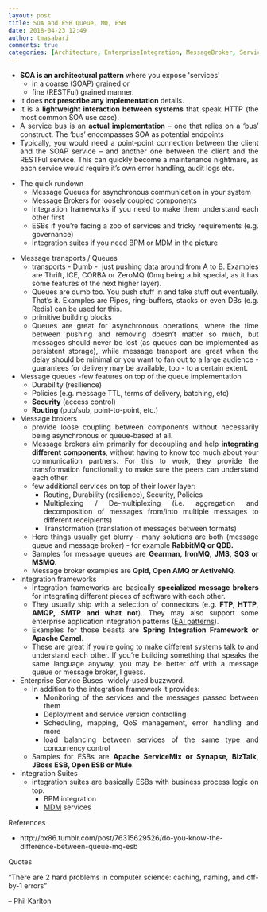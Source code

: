 ```yaml
---
layout: post
title: SOA and ESB Queue, MQ, ESB
date: 2018-04-23 12:49
author: tmasabari
comments: true
categories: [Architecture, EnterpriseIntegration, MessageBroker, ServiceBus]
---
```

<ul style="text-align: justify;">
 	<li><strong>SOA is an architectural pattern</strong> where you expose 'services'
<ul>
 	<li>in a coarse (SOAP) grained or</li>
 	<li>fine (RESTFul) grained manner.</li>
</ul>
</li>
 	<li>It does <strong>not prescribe any implementation</strong> details.</li>
 	<li>It is a <strong>lightweight interaction between systems</strong> that speak HTTP (the most common SOA use case).</li>
 	<li>A service bus is an <strong>actual implementation</strong> – one that relies on a ‘bus’ construct. The ‘bus’ encompasses SOA as potential endpoints</li>
 	<li>Typically, you would need a point-point connection between the client and the SOAP service – and another one between the client and the RESTFul service. This can quickly become a maintenance nightmare, as each service would require it’s own error handling, audit logs etc.</li>
</ul>
<ul style="text-align: justify;">
 	<li>The quick rundown
<ul>
 	<li>Message Queues for asynchronous communication in your system</li>
 	<li>Message Brokers for loosely coupled components</li>
 	<li>Integration frameworks if you need to make them understand each other first</li>
 	<li>ESBs if you’re facing a zoo of services and tricky requirements (e.g. governance)</li>
 	<li>Integration suites if you need BPM or MDM in the picture</li>
</ul>
</li>
</ul>
<ul style="text-align: justify;">
 	<li>Message transports / Queues
<ul>
 	<li>transports - Dumb -  just pushing data around from A to B. Examples are Thrift, ICE, CORBA or ZeroMQ (0mq being a bit special, as it has some features of the next higher layer).</li>
 	<li>Queues are dumb too. You push stuff in and take stuff out eventually. That’s it. Examples are Pipes, ring-buffers, stacks or even DBs (e.g. Redis) can be used for this.</li>
 	<li>primitive building blocks</li>
 	<li>Queues are great for asynchronous operations, where the time between pushing and removing doesn’t matter so much, but messages should never be lost (as queues can be implemented as persistent storage), while message transport are great when the delay should be minimal or you want to fan out to a large audience - guarantees for delivery may be available, too - to a certain extent.</li>
</ul>
</li>
 	<li>Message queues -few features on top of the queue implementation
<ul>
 	<li>Durability (resilience)</li>
 	<li>Policies (e.g. message TTL, terms of delivery, batching, etc)</li>
 	<li><strong>Security</strong> (access control)</li>
 	<li><strong>Routing</strong> (pub/sub, point-to-point, etc.)</li>
</ul>
</li>
 	<li>Message brokers
<ul>
 	<li>provide loose coupling between components without necessarily being asynchronous or queue-based at all.</li>
 	<li>Message brokers aim primarily for decoupling and help <strong>integrating different components</strong>, without having to know too much about your communication partners. For this to work, they provide the transformation functionality to make sure the peers can understand each other.</li>
 	<li>few additional services on top of their lower layer:
<ul>
 	<li>Routing, Durability (resilience), Security, Policies</li>
 	<li>Multiplexing / De-multiplexing (i.e. aggregation and decomposition of messages from/into multiple messages to different receipients)</li>
 	<li>Transformation (translation of messages between formats)</li>
</ul>
</li>
 	<li>Here things usually get blurry - many solutions are both (message queue and message broker) - for example <strong>RabbitMQ or QDB.</strong></li>
 	<li>Samples for message queues are <strong>Gearman, IronMQ, JMS, SQS or MSMQ.</strong></li>
 	<li>Message broker examples are <strong><strong>Qpid, Open AMQ or ActiveMQ.</strong></strong></li>
</ul>
</li>
 	<li>Integration frameworks
<ul>
 	<li>Integration frameworks are basically <strong>specialized message brokers</strong> for integrating different pieces of software with each other.</li>
 	<li>They usually ship with a selection of connectors (e.g. <strong>FTP, HTTP, AMQP, SMTP and what not</strong>). They may also support some enterprise application integration patterns (<a href="https://t.umblr.com/redirect?z=http%3A%2F%2Fwww.eaipatterns.com%2F&amp;t=YzJjMWI1NjA2OWY2MzIyMmI1MWM4ODhlODcyNTUyYjM0ZjFhYWU1YSw2WjZseDZXcQ%3D%3D&amp;b=t%3AlieMaBJ-gXaoraD17KneAg&amp;p=http%3A%2F%2Fox86.tumblr.com%2Fpost%2F76315629526%2Fdo-you-know-the-difference-between-queue-mq-esb&amp;m=1">EAI patterns</a>).</li>
 	<li>Examples for those beasts are <strong>Spring Integration Framework or Apache Camel</strong>.</li>
 	<li>These are great if you’re going to make different systems talk to and understand each other. If you’re building something that speaks the same language anyway, you may be better off with a message queue or message broker, I guess.</li>
</ul>
</li>
 	<li>Enterprise Service Buses -widely-used buzzword.
<ul>
 	<li>In addition to the integration framework it provides:
<ul>
 	<li>Monitoring of the services and the messages passed between them</li>
 	<li>Deployment and service version controlling</li>
 	<li>Scheduling, mapping, QoS management, error handling and more</li>
 	<li>load balancing between services of the same type and concurrency control</li>
</ul>
</li>
 	<li>Samples for ESBs are <strong>Apache ServiceMix or Synapse, BizTalk, JBoss ESB, Open ESB or Mule</strong>.</li>
</ul>
</li>
 	<li>Integration Suites
<ul>
 	<li>integration suites are basically ESBs with business process logic on top.
<ul>
 	<li>BPM integration</li>
 	<li><a href="https://t.umblr.com/redirect?z=http%3A%2F%2Fen.wikipedia.org%2Fwiki%2FMaster_data_management&amp;t=ZmY3YzUxOWZkZTMyMWMzODk2YjJlZDNiZjM0OWE3MGYxYTZlNTBiMiw2WjZseDZXcQ%3D%3D&amp;b=t%3AlieMaBJ-gXaoraD17KneAg&amp;p=http%3A%2F%2Fox86.tumblr.com%2Fpost%2F76315629526%2Fdo-you-know-the-difference-between-queue-mq-esb&amp;m=1">MDM</a> services</li>
</ul>
</li>
</ul>
</li>
</ul>
<p style="text-align: justify;">References</p>

<ul style="text-align: justify;">
 	<li>http://ox86.tumblr.com/post/76315629526/do-you-know-the-difference-between-queue-mq-esb</li>
</ul>
<p style="text-align: justify;">Quotes</p>
<p style="text-align: justify;">“There are 2 hard problems in computer science: caching, naming, and off-by-1 errors”</p>
<p style="text-align: justify;">– Phil Karlton</p>
